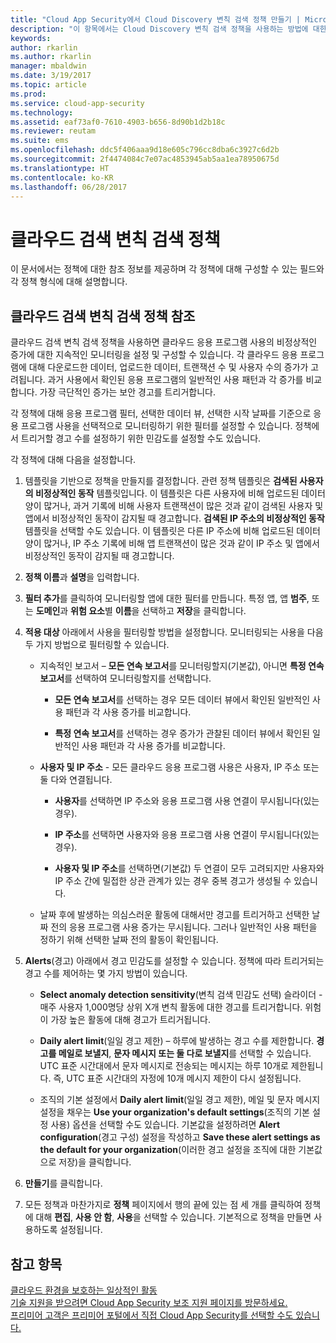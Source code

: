 ```yaml
---
title: "Cloud App Security에서 Cloud Discovery 변칙 검색 정책 만들기 | Microsoft 문서"
description: "이 항목에서는 Cloud Discovery 변칙 검색 정책을 사용하는 방법에 대한 정보를 제공합니다."
keywords: 
author: rkarlin
ms.author: rkarlin
manager: mbaldwin
ms.date: 3/19/2017
ms.topic: article
ms.prod: 
ms.service: cloud-app-security
ms.technology: 
ms.assetid: eaf73af0-7610-4903-b656-8d90b1d2b18c
ms.reviewer: reutam
ms.suite: ems
ms.openlocfilehash: ddc5f406aaa9d18e605c796cc8dba6c3927c6d2b
ms.sourcegitcommit: 2f4474084c7e07ac4853945ab5aa1ea78950675d
ms.translationtype: HT
ms.contentlocale: ko-KR
ms.lasthandoff: 06/28/2017
---
```

# <a name="cloud-discovery-anomaly-detection-policy"></a>클라우드 검색 변칙 검색 정책
이 문서에서는 정책에 대한 참조 정보를 제공하며 각 정책에 대해 구성할 수 있는 필드와 각 정책 형식에 대해 설명합니다.  
  
## <a name="cloud-discovery-anomaly-detection-policy-reference"></a>클라우드 검색 변칙 검색 정책 참조  
클라우드 검색 변칙 검색 정책을 사용하면 클라우드 응용 프로그램 사용의 비정상적인 증가에 대한 지속적인 모니터링을 설정 및 구성할 수 있습니다. 각 클라우드 응용 프로그램에 대해 다운로드한 데이터, 업로드한 데이터, 트랜잭션 수 및 사용자 수의 증가가 고려됩니다. 과거 사용에서 확인된 응용 프로그램의 일반적인 사용 패턴과 각 증가를 비교합니다. 가장 극단적인 증가는 보안 경고를 트리거합니다.  
  
각 정책에 대해 응용 프로그램 필터, 선택한 데이터 뷰, 선택한 시작 날짜를 기준으로 응용 프로그램 사용을 선택적으로 모니터링하기 위한 필터를 설정할 수 있습니다. 정책에서 트리거할 경고 수를 설정하기 위한 민감도를 설정할 수도 있습니다.  

각 정책에 대해 다음을 설정합니다.

1. 템플릿을 기반으로 정책을 만들지를 결정합니다. 관련 정책 템플릿은 **검색된 사용자의 비정상적인 동작** 템플릿입니다. 이 템플릿은 다른 사용자에 비해 업로드된 데이터양이 많거나, 과거 기록에 비해 사용자 트랜잭션이 많은 것과 같이 검색된 사용자 및 앱에서 비정상적인 동작이 감지될 때 경고합니다. **검색된 IP 주소의 비정상적인 동작** 템플릿을 선택할 수도 있습니다. 이 템플릿은 다른 IP 주소에 비해 업로드된 데이터양이 많거나, IP 주소 기록에 비해 앱 트랜잭션이 많은 것과 같이 IP 주소 및 앱에서 비정상적인 동작이 감지될 때 경고합니다. 
 
2. **정책 이름**과 **설명**을 입력합니다.  

3. **필터 추가**를 클릭하여 모니터링할 앱에 대한 필터를 만듭니다. 특정 앱, 앱 **범주**, 또는 **도메인**과 **위험 요소**별 **이름**을 선택하고 **저장**을 클릭합니다.

4. **적용 대상** 아래에서 사용을 필터링할 방법을 설정합니다. 모니터링되는 사용을 다음 두 가지 방법으로 필터링할 수 있습니다.  
  
    -   지속적인 보고서 – **모든 연속 보고서**를 모니터링할지(기본값), 아니면 **특정 연속 보고서**를 선택하여 모니터링할지를 선택합니다.  
  
        -   **모든 연속 보고서**를 선택하는 경우 모든 데이터 뷰에서 확인된 일반적인 사용 패턴과 각 사용 증가를 비교합니다.  
  
        -   **특정 연속 보고서**를 선택하는 경우 증가가 관찰된 데이터 뷰에서 확인된 일반적인 사용 패턴과 각 사용 증가를 비교합니다.  
  
    -   **사용자 및 IP 주소** - 모든 클라우드 응용 프로그램 사용은 사용자, IP 주소 또는 둘 다와 연결됩니다.  
  
        -   **사용자**를 선택하면 IP 주소와 응용 프로그램 사용 연결이 무시됩니다(있는 경우).  
  
        -   **IP 주소**를 선택하면 사용자와 응용 프로그램 사용 연결이 무시됩니다(있는 경우).  
  
        -   **사용자 및 IP 주소**를 선택하면(기본값) 두 연결이 모두 고려되지만 사용자와 IP 주소 간에 밀접한 상관 관계가 있는 경우 중복 경고가 생성될 수 있습니다.
    -   날짜 후에 발생하는 의심스러운 활동에 대해서만 경고를 트리거하고 선택한 날짜 전의 응용 프로그램 사용 증가는 무시됩니다. 그러나 일반적인 사용 패턴을 정하기 위해 선택한 날짜 전의 활동이 확인됩니다.  
  
5. **Alerts**(경고) 아래에서 경고 민감도를 설정할 수 있습니다. 정책에 따라 트리거되는 경고 수를 제어하는 몇 가지 방법이 있습니다.  
  
    -   **Select anomaly detection sensitivity**(변칙 검색 민감도 선택) 슬라이더 - 매주 사용자 1,000명당 상위 X개 변칙 활동에 대한 경고를 트리거합니다. 위험이 가장 높은 활동에 대해 경고가 트리거됩니다.  
  
    -   **Daily alert limit**(일일 경고 제한) – 하루에 발생하는 경고 수를 제한합니다. **경고를 메일로 보낼지**, **문자 메시지 또는 둘 다로 보낼지**를 선택할 수 있습니다. UTC 표준 시간대에서 문자 메시지로 전송되는 메시지는 하루 10개로 제한됩니다. 즉, UTC 표준 시간대의 자정에 10개 메시지 제한이 다시 설정됩니다.

    - 조직의 기본 설정에서 **Daily alert limit**(일일 경고 제한), 메일 및 문자 메시지 설정을 채우는 **Use your organization's default settings**(조직의 기본 설정 사용) 옵션을 선택할 수도 있습니다. 기본값을 설정하려면 **Alert configuration**(경고 구성) 설정을 작성하고 **Save these alert settings as the default for your organization**(이러한 경고 설정을 조직에 대한 기본값으로 저장)을 클릭합니다.

6. **만들기**를 클릭합니다.

7. 모든 정책과 마찬가지로 **정책** 페이지에서 행의 끝에 있는 점 세 개를 클릭하여 정책에 대해 **편집**, **사용 안 함**, **사용**을 선택할 수 있습니다. 기본적으로 정책을 만들면 사용하도록 설정됩니다.

## <a name="see-also"></a>참고 항목  
[클라우드 환경을 보호하는 일상적인 활동](daily-activities-to-protect-your-cloud-environment.md)   
[기술 지원을 받으려면 Cloud App Security 보조 지원 페이지를 방문하세요.](http://support.microsoft.com/oas/default.aspx?prid=16031)   
[프리미어 고객은 프리미어 포털에서 직접 Cloud App Security를 선택할 수도 있습니다.](https://premier.microsoft.com/)  
  
  